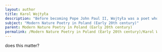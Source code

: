 ```yaml
---
layout: author
title: Karol Wojtyła
description: "Before becoming Pope John Paul II, Wojtyła was a poet whose nature-themed works reflect his deep connection to the environment and spirituality."
subject: "Modern Nature Poetry in Poland (Early 20th century)"
parent: Modern Nature Poetry in Poland (Early 20th century)
permalink: /Modern Nature Poetry in Poland (Early 20th century)/Karol Wojtyła/
---
```


does this matter?
